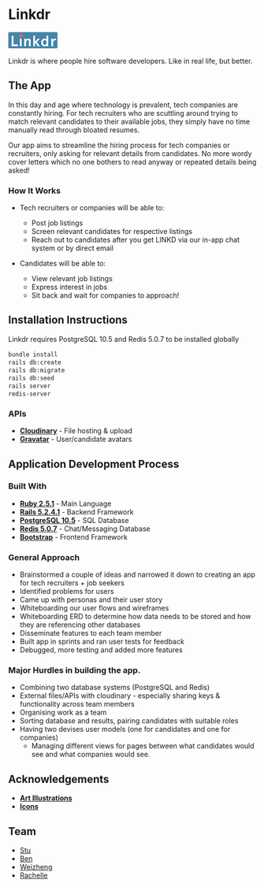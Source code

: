 # Linkdr

![logo](/public/small-logo.png)

Linkdr is where people hire software developers. Like in real life, but better.

## The App

In this day and age where technology is prevalent, tech companies are constantly hiring. For tech recruiters who are scuttling around trying to match relevant candidates to their available jobs, they simply have no time manually read through bloated resumes.

Our app aims to streamline the hiring process for tech companies or recruiters, only asking for relevant details from candidates. No more wordy cover letters which no one bothers to read anyway or repeated details being asked!

### How It Works

- Tech recruiters or companies will be able to:
  - Post job listings
  - Screen relevant candidates for respective listings
  - Reach out to candidates after you get LINKD via our in-app chat system or by direct email

- Candidates will be able to:
  - View relevant job listings
  - Express interest in jobs
  - Sit back and wait for companies to approach!


## Installation Instructions
Linkdr requires PostgreSQL 10.5 and Redis 5.0.7 to be installed globally
```
bundle install
rails db:create
rails db:migrate
rails db:seed
rails server
redis-server
```


### APIs
- **[Cloudinary](https://cloudinary.com/)** - File hosting & upload
- **[Gravatar](https://en.gravatar.com/)** - User/candidate avatars



## Application Development Process
### Built With
- **[Ruby 2.5.1](https://www.ruby-lang.org/en/)** - Main Language
- **[Rails 5.2.4.1](https://rubyonrails.org)** - Backend Framework
- **[PostgreSQL 10.5](https://www.postgresql.org/)** - SQL Database
- **[Redis 5.0.7](https://redis.io/)** - Chat/Messaging Database
- **[Bootstrap](https://getbootstrap.com/)** - Frontend Framework

### General Approach
- Brainstormed a couple of ideas and narrowed it down to creating an app for tech recruiters + job seekers
- Identified problems for users
- Came up with personas and their user story
- Whiteboarding our user flows and wireframes
- Whiteboarding ERD to determine how data needs to be stored and how they are referencing other databases
- Disseminate features to each team member
- Built app in sprints and ran user tests for feedback
- Debugged, more testing and added more features

### Major Hurdles in building the app.
- Combining two database systems (PostgreSQL and Redis)
- External files/APIs with cloudinary - especially sharing keys & functionality across team members
- Organising work as a team
- Sorting database and results, pairing candidates with suitable roles
- Having two devises user models (one for candidates and one for companies)
  - Managing different views for pages between what candidates would see and what companies would see.

## Acknowledgements

- **[Art Illustrations](https://mixkit.co/free-stock-art/)**
- **[Icons](https://material.io/resources/icons/?style=baseline)**

## Team

- [Stu](https://github.com/LaustinSpayce)
- [Ben](https://github.com/benjacoblee)
- [Weizheng](https://github.com/weizheng1910)
- [Rachelle](https://github.com/rachellesg)
